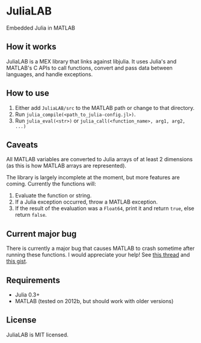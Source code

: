 # JuliaLAB
Embedded Julia in MATLAB

## How it works

JuliaLAB is a MEX library that links against libjulia. It uses Julia's and MATLAB's C APIs to call functions, convert and pass data between languages, and handle exceptions.

## How to use

1. Either add `JuliaLAB/src` to the MATLAB path or change to that directory.
2. Run `julia_compile(<path_to_julia-config.jl>)`.
3. Run `julia_eval(<str>)` or `julia_call(<function_name>, arg1, arg2, ...)`

## Caveats

All MATLAB variables are converted to Julia arrays of at least 2 dimensions (as this is how MATLAB arrays are represented). 

The library is largely incomplete at the moment, but more features are coming. Currently the functions will:

1. Evaluate the function or string.
2. If a Julia exception occurred, throw a MATLAB exception.
3. If the result of the evaluation was a `Float64`, print it and return `true`, else return `false`.

## Current major bug

There is currently a major bug that causes MATLAB to crash sometime after running these functions. I would appreciate your help! See [this thread](https://groups.google.com/forum/#!topic/julia-users/yV4rsNokZH4) and [this gist](https://gist.github.com/iamed2/e883c6b0b8ff4220d946).

## Requirements

- Julia 0.3+
- MATLAB (tested on 2012b, but should work with older versions)

## License

JuliaLAB is MIT licensed.

